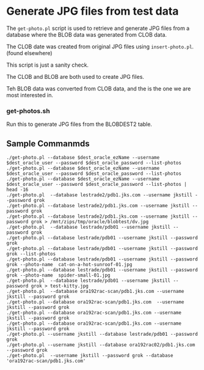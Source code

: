 Generate JPG files from test data
=================================

The `get-photo.pl` script is used to retrieve and generate JPG files from a database
where the BLOB data was generated from CLOB data.

The CLOB date was created from original JPG files using `insert-photo.pl`. (found elsewhere)

This script is just a sanity check.

The CLOB and BLOB are both used to create JPG files.

Teh BLOB data was converted from CLOB data, and the is the one we are most interested in.

### get-photos.sh

Run this to generate JPG files from the BLOBDEST2 table.

## Sample Commanmds

```text
./get-photo.pl --database $dest_oracle_ezName --username $dest_oracle_user --password $dest_oracle_password --list-photos
./get-photo.pl --database $dest_oracle_ezName --username $dest_oracle_user --password $dest_oracle_password --list-photos
./get-photo.pl --database $dest_oracle_ezName --username $dest_oracle_user --password $dest_oracle_password --list-photos | head -16
./get-photo.pl  --database lestrade2/pdb1.jks.com --username jkstill --password grok
./get-photo.pl --database lestrade2/pdb1.jks.com --username jkstill --password grok
./get-photo.pl --database lestrade2/pdb1.jks.com --username jkstill --password grok > /mnt/zips/tmp/oracle/blobtest/dv.jpg
./get-photo.pl  --database lestrade/pdb01 --username jkstill --password grok
./get-photo.pl --database lestrade/pdb01 --username jkstill --password grok
./get-photo.pl --database lestrade/pdb01 --username jkstill --password grok --list-photos
./get-photo.pl --database lestrade/pdb01 --username jkstill --password grok --photo-name  cat-on-a-hot-sunroof-01.jpg
./get-photo.pl --database lestrade/pdb01 --username jkstill --password grok --photo-name  spider-small-01.jpg
./get-photo.pl  --database lestrade/pdb01 --username jkstill --password grok > test-kitty.jpg
./get-photo.pl  --database ora192rac-scan/pdb1.jks.com --username jkstill --password grok
./get-photo.pl --database ora192rac-scan/pdb1.jks.com  --username jkstill --password grok
./get-photo.pl --database ora192rac-scan/pdb1.jks.com --username jkstill --password grok
./get-photo.pl --database ora192rac-scan/pdb1.jks.com --username jkstill --password grok
./get-photo.pl --username jkstill --database lestrade/pdb01 --password grok
./get-photo.pl --username jkstill --database ora192rac02/pdb1.jks.com --password grok
./get-photo.pl  --username jkstill --password grok --database 'ora192rac-scan/pdb1.jks.com'
```



